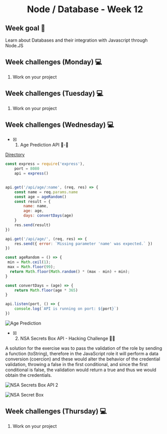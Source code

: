 <h1 align="center">Node / Database - Week 12</h1>

## Week goal 🏁

<p>Learn about Databases and their integration with Javascript through Node.JS</p>

## Week challenges (Monday) 💻

1. Work on your project

## Week challenges (Tuesday) 💻

1. Work on your project

## Week challenges (Wednesday) 💻

- [x] 1. Age Prediction API 👶-👴

[Directory](https://github.com/JoseMiguel22/core-code-from-scratch-readme/tree/main/Directorys/API_Age_Prediction)

```javascript
const express = require('express'),
    port = 8080
    api = express()
    

api.get('/api/age/:name', (req, res) => {
    const name = req.params.name
    const age = ageRandom()
    const result = {
        name: name,
        age: age,
        days: convertDays(age)
    }
    res.send(result)
})

api.get('/api/age/', (req, res) => {
    res.send({ error: `Missing parameter 'name' was expected.` })
})

const ageRandom = () => {
 min = Math.ceil(1);
 max = Math.floor(99);
  return Math.floor(Math.random() * (max - min) + min);
}

const convertDays = (age) => {
    return Math.floor(age * 365)
}

api.listen(port, () => {
    console.log(`API is running on port: ${port}`)
})
```

![Age Prediction](https://user-images.githubusercontent.com/108826299/196018964-09819da7-a23f-4c64-ae3a-bd5e14aeea6e.png)

- [x] 2. NSA Secrets Box API - Hacking Challenge 👨‍💻
 
A solution for the exercise was to pass the validation of the role by sending a function (toString), therefore in the JavaScript role it will perform a data conversion (coercion) and these would alter the behavior of the credential validation, throwing a false in the first conditional, and since the first conditional is false, the validation would return a true and thus we would obtain the credentials.
 
![NSA Secrets Box API 2](https://user-images.githubusercontent.com/108826299/196017716-5c96b573-268d-422b-9e95-1a184e3974e1.png)

![NSA Secret Box](https://user-images.githubusercontent.com/108826299/196018285-079a3d2f-6f38-4ebc-a31d-52bf5d51a222.png)



## Week challenges (Thursday) 💻

1. Work on your project
